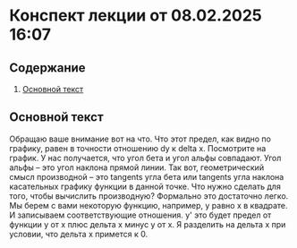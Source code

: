 # Конспект лекции от 08.02.2025 16:07

## Содержание
1. [Основной текст](#основной-текст)

## Основной текст

 Обращаю ваше внимание вот на что. Что этот предел, как видно по графику, равен в точности отношению dy к delta x. Посмотрите на график. У нас получается, что угол бета и угол альфы совпадают. Угол альфы – это угол наклона прямой линии. Так вот, геометрический смысл производной – это tangents угла бета или tangents угла наклона касательных графику функции в данной точке. Что нужно сделать для того, чтобы вычислить производную? Формально это достаточно легко. Мы берем с вами некоторую функцию, например, у равно х в квадрате. И записываем соответствующие отношения. у' это будет предел от функции у от х плюс дельта х минус у от х. Я разделить на дельта х при условии, что дельта х примется к 0.
